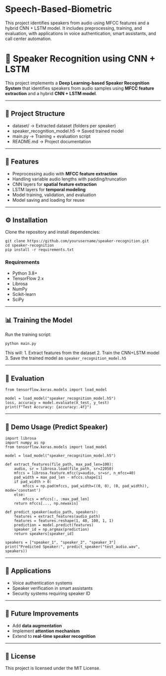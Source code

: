 # Speech-Based-Biometric
This project identifies speakers from audio using MFCC features and a hybrid CNN + LSTM model. It includes preprocessing, training, and evaluation, with applications in voice authentication, smart assistants, and call center automation.
# 🎤 Speaker Recognition using CNN + LSTM

This project implements a **Deep Learning-based Speaker Recognition
System** that identifies speakers from audio samples using **MFCC
feature extraction** and a hybrid **CNN + LSTM model**.

------------------------------------------------------------------------

## 📂 Project Structure

-   dataset/ → Extracted dataset (folders per speaker)
-   speaker_recognition_model.h5 → Saved trained model
-   main.py → Training + evaluation script
-   README.md → Project documentation

------------------------------------------------------------------------

## 🚀 Features

-   Preprocessing audio with **MFCC feature extraction**
-   Handling variable audio lengths with padding/truncation
-   CNN layers for **spatial feature extraction**
-   LSTM layers for **temporal modeling**
-   Model training, validation, and evaluation
-   Model saving and loading for reuse

------------------------------------------------------------------------

## ⚙️ Installation

Clone the repository and install dependencies:

    git clone https://github.com/yourusername/speaker-recognition.git
    cd speaker-recognition
    pip install -r requirements.txt

### Requirements

-   Python 3.8+
-   TensorFlow 2.x
-   Librosa
-   NumPy
-   Scikit-learn
-   SciPy

------------------------------------------------------------------------

## 📊 Training the Model

Run the training script:

    python main.py

This will: 1. Extract features from the dataset 2. Train the CNN+LSTM
model 3. Save the trained model as `speaker_recognition_model.h5`

------------------------------------------------------------------------

## 🧪 Evaluation

    from tensorflow.keras.models import load_model

    model = load_model("speaker_recognition_model.h5")
    loss, accuracy = model.evaluate(X_test, y_test)
    print(f"Test Accuracy: {accuracy:.4f}")

------------------------------------------------------------------------

## 🎤 Demo Usage (Predict Speaker)

    import librosa
    import numpy as np
    from tensorflow.keras.models import load_model

    model = load_model("speaker_recognition_model.h5")

    def extract_features(file_path, max_pad_len=100):
        audio, sr = librosa.load(file_path, sr=22050)
        mfccs = librosa.feature.mfcc(y=audio, sr=sr, n_mfcc=40)
        pad_width = max_pad_len - mfccs.shape[1]
        if pad_width > 0:
            mfccs = np.pad(mfccs, pad_width=((0, 0), (0, pad_width)), mode='constant')
        else:
            mfccs = mfccs[:, :max_pad_len]
        return mfccs[..., np.newaxis]

    def predict_speaker(audio_path, speakers):
        features = extract_features(audio_path)
        features = features.reshape(1, 40, 100, 1, 1)
        prediction = model.predict(features)
        speaker_id = np.argmax(prediction)
        return speakers[speaker_id]

    speakers = ["speaker_1", "speaker_2", "speaker_3"]
    print("Predicted Speaker:", predict_speaker("test_audio.wav", speakers))

------------------------------------------------------------------------

## 🎯 Applications

-   Voice authentication systems
-   Speaker verification in smart assistants
-   Security systems requiring speaker ID

------------------------------------------------------------------------

## 📌 Future Improvements

-   Add **data augmentation**
-   Implement **attention mechanism**
-   Extend to **real-time speaker recognition**

------------------------------------------------------------------------

## 📝 License

This project is licensed under the MIT License.
